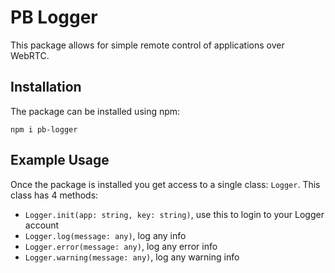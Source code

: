 # PB Logger

This package allows for simple remote control of applications over WebRTC.

## Installation

The package can be installed using npm:

```
npm i pb-logger
```

## Example Usage

Once the package is installed you get access to a single class: `Logger`. This class has 4 methods:

- `Logger.init(app: string, key: string)`, use this to login to your Logger account
- `Logger.log(message: any)`, log any info
- `Logger.error(message: any)`, log any error info
- `Logger.warning(message: any)`, log any warning info
